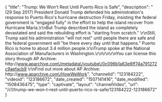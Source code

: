 {
    "title": "Trump: We Won't Rest Until Puerto Rico is Safe",
    "description": "(29 Sep 2017) President Donald Trump defended his administration's response to Puerto Rico's hurricane destruction Friday, insisting the federal government is \"engaged fully\" in the effort to help the island recover from Hurricane Maria.\r\nBut Trump described the island as completely devastated and said the rebuilding effort is \"starting from scratch.\" \r\nStill, Trump said his administration \"will not rest\" until people there are safe and the federal government will \"be there every day until that happens.\" Puerto Rico is home to about 3.4 million people.\r\nTrump spoke at the National Association of Manufacturers in Washington.\r\n\r\n\r\nYou can license this story through AP Archive: http:\/\/www.aparchive.com\/metadata\/youtube\/0c096b1a63e6ff74a791272c9aefacb9 \r\nFind out more about AP Archive: http:\/\/www.aparchive.com\/HowWeWork",
    "channelid": "123184222",
    "videoid": "123186672",
    "date_created": "1507141416",
    "date_modified": "1508436475",
    "type": "captivate",
    "layout": "channelVideo",
    "url": "\/c1\/trump-we-won-t-rest-until-puerto-rico-is-safe\/123184222-123186672"
}
